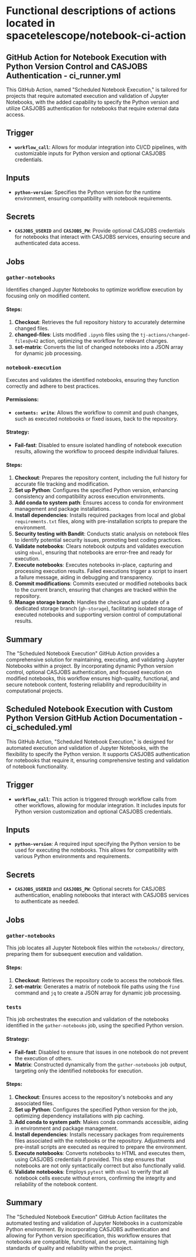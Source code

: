 # Functional descriptions of actions located in spacetelescope/notebook-ci-action

## GitHub Action for Notebook Execution with Python Version Control and CASJOBS Authentication - ci_runner.yml

This GitHub Action, named "Scheduled Notebook Execution," is tailored for projects that require automated execution and validation of Jupyter Notebooks, with the added capability to specify the Python version and utilize CASJOBS authentication for notebooks that require external data access.

## Trigger
- **`workflow_call`**: Allows for modular integration into CI/CD pipelines, with customizable inputs for Python version and optional CASJOBS credentials.

## Inputs
- **`python-version`**: Specifies the Python version for the runtime environment, ensuring compatibility with notebook requirements.

## Secrets
- **`CASJOBS_USERID`** and **`CASJOBS_PW`**: Provide optional CASJOBS credentials for notebooks that interact with CASJOBS services, ensuring secure and authenticated data access.

## Jobs

### `gather-notebooks`
Identifies changed Jupyter Notebooks to optimize workflow execution by focusing only on modified content.

#### Steps:
1. **Checkout**: Retrieves the full repository history to accurately determine changed files.
2. **changed-files**: Lists modified `.ipynb` files using the `tj-actions/changed-files@v42` action, optimizing the workflow for relevant changes.
3. **set-matrix**: Converts the list of changed notebooks into a JSON array for dynamic job processing.

### `notebook-execution`
Executes and validates the identified notebooks, ensuring they function correctly and adhere to best practices.

#### Permissions:
- **`contents: write`**: Allows the workflow to commit and push changes, such as executed notebooks or fixed issues, back to the repository.

#### Strategy:
- **Fail-fast**: Disabled to ensure isolated handling of notebook execution results, allowing the workflow to proceed despite individual failures.

#### Steps:
1. **Checkout**: Prepares the repository content, including the full history for accurate file tracking and modification.
2. **Set up Python**: Configures the specified Python version, enhancing consistency and compatibility across execution environments.
3. **Add conda to system path**: Ensures access to conda for environment management and package installations.
4. **Install dependencies**: Installs required packages from local and global `requirements.txt` files, along with pre-installation scripts to prepare the environment.
5. **Security testing with Bandit**: Conducts static analysis on notebook files to identify potential security issues, promoting best coding practices.
6. **Validate notebooks**: Clears notebook outputs and validates execution using `nbval`, ensuring that notebooks are error-free and ready for execution.
7. **Execute notebooks**: Executes notebooks in-place, capturing and processing execution results. Failed executions trigger a script to insert a failure message, aiding in debugging and transparency.
8. **Commit modifications**: Commits executed or modified notebooks back to the current branch, ensuring that changes are tracked within the repository.
9. **Manage storage branch**: Handles the checkout and update of a dedicated storage branch (`gh-storage`), facilitating isolated storage of executed notebooks and supporting version control of computational results.

## Summary
The "Scheduled Notebook Execution" GitHub Action provides a comprehensive solution for maintaining, executing, and validating Jupyter Notebooks within a project. By incorporating dynamic Python version control, optional CASJOBS authentication, and focused execution on modified notebooks, this workflow ensures high-quality, functional, and secure notebook content, fostering reliability and reproducibility in computational projects.


## Scheduled Notebook Execution with Custom Python Version GitHub Action Documentation - ci_scheduled.yml

This GitHub Action, "Scheduled Notebook Execution," is designed for automated execution and validation of Jupyter Notebooks, with the flexibility to specify the Python version. It supports CASJOBS authentication for notebooks that require it, ensuring comprehensive testing and validation of notebook functionality.

## Trigger
- **`workflow_call`**: This action is triggered through workflow calls from other workflows, allowing for modular integration. It includes inputs for Python version customization and optional CASJOBS credentials.

## Inputs
- **`python-version`**: A required input specifying the Python version to be used for executing the notebooks. This allows for compatibility with various Python environments and requirements.

## Secrets
- **`CASJOBS_USERID`** and **`CASJOBS_PW`**: Optional secrets for CASJOBS authentication, enabling notebooks that interact with CASJOBS services to authenticate as needed.

## Jobs

### `gather-notebooks`
This job locates all Jupyter Notebook files within the `notebooks/` directory, preparing them for subsequent execution and validation.

#### Steps:
1. **Checkout**: Retrieves the repository code to access the notebook files.
2. **set-matrix**: Generates a matrix of notebook file paths using the `find` command and `jq` to create a JSON array for dynamic job processing.

### `tests`
This job orchestrates the execution and validation of the notebooks identified in the `gather-notebooks` job, using the specified Python version.

#### Strategy:
- **Fail-fast**: Disabled to ensure that issues in one notebook do not prevent the execution of others.
- **Matrix**: Constructed dynamically from the `gather-notebooks` job output, targeting only the identified notebooks for execution.

#### Steps:
1. **Checkout**: Ensures access to the repository's notebooks and any associated files.
2. **Set up Python**: Configures the specified Python version for the job, optimizing dependency installations with pip caching.
3. **Add conda to system path**: Makes conda commands accessible, aiding in environment and package management.
4. **Install dependencies**: Installs necessary packages from requirements files associated with the notebooks or the repository. Adjustments and pre-install scripts are executed as required to prepare the environment.
5. **Execute notebooks**: Converts notebooks to HTML and executes them, using CASJOBS credentials if provided. This step ensures that notebooks are not only syntactically correct but also functionally valid.
6. **Validate notebooks**: Employs `pytest` with `nbval` to verify that all notebook cells execute without errors, confirming the integrity and reliability of the notebook content.

## Summary
The "Scheduled Notebook Execution" GitHub Action facilitates the automated testing and validation of Jupyter Notebooks in a customizable Python environment. By incorporating CASJOBS authentication and allowing for Python version specification, this workflow ensures that notebooks are compatible, functional, and secure, maintaining high standards of quality and reliability within the project.
